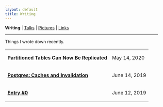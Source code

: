 ```yaml
---
layout: default
title: Writing
---
```

<b>Writing</b> | <a href="https://amitlan.github.io/talks">Talks</a> | <a href="https://amitlan.github.io/photolog">Pictures</a> | <a href="https://amitlan.github.io/bookmarks">Links</a>
<hr>
Things I wrote down recently.

<table cellspacing="15">
  <tr>
    <td><p><a href="pg/partition-logical-replication"><b>Partitioned Tables Can Now Be Replicated</b></a></p></td><td><p>May 14, 2020</p></td>
  </tr>
  <tr>
    <td><p><a href="pginval"><b>Postgres: Caches and Invalidation</b></a></p></td><td><p>June 14, 2019</p></td>
  </tr>
  <tr>
    <td><p><a href="intro"><b>Entry #0</b></a></p></td><td><p>June 12, 2019</p></td>
  </tr>
</table>
